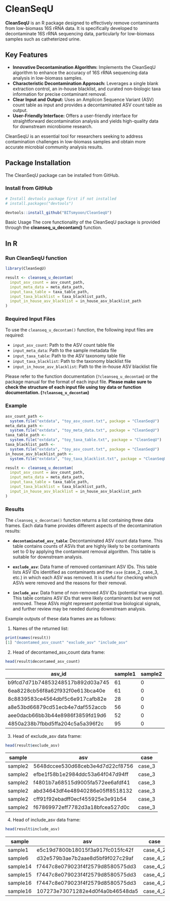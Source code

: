 # CleanSeqU

**CleanSeqU** is an R package designed to effectively remove contaminants from low-biomass 16S rRNA data. It is specifically developed to decontaminate 16S rRNA sequencing data, particularly for low-biomass samples such as catheterized urine.

## Key Features

* **Innovative Decontamination Algorithm:** Implements the CleanSeqU algorithm to enhance the accuracy of 16S rRNA sequencing data analysis in low-biomass samples.
* **Characteristic Decontamination Approach:** Leverages a single blank extraction control, an in-house blacklist, and curated non-biologic taxa information for precise contaminant removal.
* **Clear Input and Output:** Uses an Amplicon Sequence Variant (ASV) count table as input and provides a decontaminated ASV count table as output.
* **User-Friendly Interface:** Offers a user-friendly interface for straightforward decontamination analysis and yields high-quality data for downstream microbiome research.

CleanSeqU is an essential tool for researchers seeking to address contamination challenges in low-biomass samples and obtain more accurate microbial community analysis results.

## Package Installation

The CleanSeqU package can be installed from GitHub.

### Install from GitHub

```R
# Install devtools package first if not installed
# install.packages("devtools")

devtools::install_github("BITsmyoon/CleanSeqU")
```
Basic Usage
The core functionality of the CleanSeqU package is provided through the **cleanseq_u_decontam()** function.

## In R

### Run CleanSeqU function

```R
library(CleanSeqU)

result <- cleanseq_u_decontam(
  input_asv_count = asv_count_path,
  input_meta_data = meta_data_path,
  input_taxa_table = taxa_table_path,
  input_taxa_blacklist = taxa_blacklist_path,
  input_in_house_asv_blacklist = in_house_asv_blacklist_path
)
```

### Required Input Files

To use the `cleanseq_u_decontam()` function, the following input files are required:

* `input_asv_count`: Path to the ASV count table file
* `input_meta_data`: Path to the sample metadata file
* `input_taxa_table`: Path to the ASV taxonomy table file
* `input_taxa_blacklist`: Path to the taxonomy blacklist file
* `input_in_house_asv_blacklist`: Path to the in-house ASV blacklist file

Please refer to the function documentation (`?cleanseq_u_decontam`) or the package manual for the format of each input file.
**Please make sure to check the structure of each input file using toy data or function documentation. (`?cleanseq_u_decontam`)**

### Example

```R
asv_count_path <-
  system.file("extdata", "toy_asv_count.txt", package = "CleanSeqU")
meta_data_path <-
  system.file("extdata", "toy_meta_data.txt", package = "CleanSeqU")
taxa_table_path <-
  system.file("extdata", "toy_taxa_table.txt", package = "CleanSeqU")
taxa_blacklist_path <-
  system.file("extdata", "toy_asv_count.txt", package = "CleanSeqU")
in_house_asv_blacklist_path <-
  system.file("extdata", "toy_taxa_blacklist.txt", package = "CleanSeqU")

result <- cleanseq_u_decontam(
  input_asv_count = asv_count_path,
  input_meta_data = meta_data_path,
  input_taxa_table = taxa_table_path,
  input_taxa_blacklist = taxa_blacklist_path,
  input_in_house_asv_blacklist = in_house_asv_blacklist_path
)
```

### Results

The `cleanseq_u_decontam()` function returns a list containing three data frames. Each data frame provides different aspects of the decontamination results:

*   **`decontaminated_asv_table`**: Decontaminated ASV count data frame. This table contains counts of ASVs that are highly likely to be contaminants set to 0 by applying the contaminant removal algorithm. This table is suitable for downstream analysis.

*   **`exclude_asv`**: Data frame of removed contaminant ASV IDs. This table lists ASV IDs identified as contaminants and the `case` (case_2, case_3, etc.) in which each ASV was removed. It is useful for checking which ASVs were removed and the reasons for their removal.

*   **`include_asv`**: Data frame of non-removed ASV IDs (potential true signal).  This table contains ASV IDs that were likely contaminants but were not removed. These ASVs might represent potential true biological signals, and further review may be needed during downstream analysis.

Example outputs of these data frames are as follows:

1. Names of the returned list:

```R
print(names(result))
[1] "decontamed_asv_count" "exclude_asv" "include_asv"
```

2. Head of decontamed_asv_count data frame:

```R
head(result$decontamed_asv_count)
```

| asv_id                           | sample1 | sample2 | sample3 | sample4 | sample5 | sample6 | sample7 | sample8 | sample10 | sample11 | sample12 | sample13 | sample14 | sample15 | sample16 |
|------------------------------------|---------|---------|---------|---------|---------|---------|---------|---------|----------|----------|----------|----------|----------|----------|----------|
| b9fcd7d71b74853248517b892d03a745   | 61      | 0       | 0       | 0       | 0       | 0       | 0       | 0       | 0        | 0        | 0        | 0        | 429      | 595      | 148      |
| 6ea8228cb56f8a62f932f0e613bca40e   | 61      | 0       | 0       | 0       | 0       | 0       | 0       | 0       | 0        | 0        | 0        | 0        | 0        | 0        | 0        |
| 8c8839583ce4564dbf5c6e917cafb82e   | 28      | 0       | 0       | 0       | 0       | 0       | 0       | 0       | 0        | 0        | 0        | 0        | 0        | 0        | 0        |
| a8e53bd66879cd51ecb4e7daf552accb   | 56      | 0       | 0       | 0       | 316     | 0       | 0       | 0       | 0        | 0        | 0        | 0        | 0        | 0        | 0        |
| aee0dacb66bb3b44e8986f3859fd19d6   | 52      | 0       | 0       | 0       | 0       | 17      | 0       | 0       | 0        | 0        | 0        | 0        | 0        | 0        | 0        |
| 4850a238b7fbbd5ffa204c5a5a396f2c   | 95      | 0       | 0       | 0       | 0       | 0       | 0       | 0       | 0        | 0        | 0        | 0        | 0        | 687      | 0        |

3. Head of exclude_asv data frame:

```R
head(result$exclude_asv)
```

| sample  | asv                              | case   |
|---------|------------------------------------|--------|
| sample2 | 5648dccee530d68ceb3e4d7d22cf8756   | case_3 |
| sample2 | efbe1f58b1e2984ddc53a64f047d94ff   | case_3 |
| sample2 | f4801b7a68515d9005fa572ee6afdf41   | case_3 |
| sample2 | abd34643df4e48940286e05ff8518132   | case_3 |
| sample2 | cff91f92ebadff0ecf455925e3e91b54   | case_3 |
| sample2 | f67869972eff7782d3a18bfcea527d0c   | case_3 |

4. Head of include_asv data frame:

```R
head(result$include_asv)
```

| sample   | asv                              | case     |
|----------|------------------------------------|----------|
| sample1  | e5c19d7800b18015f3a917fc015fc42f   | case_4_2 |
| sample6  | d32e579b3ae7b2aae8d5bf9f027c29af   | case_4_2 |
| sample14 | f7447c8e079023f4f2579d8580575dd3   | case_4_2 |
| sample15 | f7447c8e079023f4f2579d8580575dd3   | case_4_2 |
| sample16 | f7447c8e079023f4f2579d8580575dd3   | case_4_2 |
| sample16 | 107273e73071282e4d0f4a0b46548da5   | case_4_2 |

